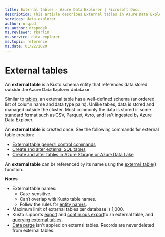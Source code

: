 ```yaml
---
title: External tables - Azure Data Explorer | Microsoft Docs
description: This article describes External tables in Azure Data Explorer.
services: data-explorer
author: orspod
ms.author: orspodek
ms.reviewer: rkarlin
ms.service: data-explorer
ms.topic: reference
ms.date: 01/22/2020
---
```

# External tables

An **external table** is a Kusto schema entity that references data stored outside the Azure Data Explorer database.

Similar to [tables](tables.md), an external table has a well-defined schema (an ordered list of column name and data type pairs). Unlike tables, data is stored and managed outside the cluster. Most commonly the data is stored in some standard format such as CSV, Parquet, Avro, and isn't ingested by Azure Data Explorer.

An **external table** is created once. See the following commands for external table creation:
* [External table general control commands](../../management/externaltables.md)
* [Create and alter external SQL tables](../../management/external-sql-tables.md)
* [Create and alter tables in Azure Storage or Azure Data Lake](../../management/external-tables-azurestorage-azuredatalake.md)

An **external table** can be referenced by its name using the [external_table()](../../query/externaltablefunction.md) function. 

**Notes**

* External table names:
   * Case-sensitive.
   * Can’t overlap with Kusto table names.
   * Follow the rules for [entity names](./entity-names.md).
* Maximum limit of external tables per database is 1,000.
* Kusto supports [export](../../management/data-export/export-data-to-an-external-table.md) and [continuous export](../../management/data-export/continuous-data-export.md)to an external table, and [querying external tables](../../../data-lake-query-data.md).
* [Data purge](../../concepts/data-purge.md) isn't applied on external tables. Records are never deleted from external tables.

